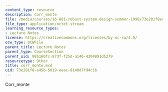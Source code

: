```yaml
---
content_type: resource
description: Corr_monte
file: /media/courses/16-881-robust-system-design-summer-1998/73e281f8e45b5019eeac8140d7fd4c16_corr_monte.mcd
file_type: application/octet-stream
learning_resource_types:
- Lecture Notes
license: https://creativecommons.org/licenses/by-nc-sa/4.0/
ocw_type: OCWFile
parent_title: Lecture Notes
parent_type: CourseSection
parent_uid: 98b160fc-873f-f25d-a146-4204891d5279
resourcetype: Other
title: corr_monte.mcd
uid: 73e281f8-e45b-5019-eeac-8140d7fd4c16
---
```

Corr_monte